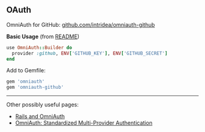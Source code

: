 ## OAuth

OmniAuth for GitHub: [github.com/intridea/omniauth-github](https://github.com/intridea/omniauth-github)

**Basic Usage** (from [README](https://github.com/intridea/omniauth-github/blob/master/README.md))

```ruby
use OmniAuth::Builder do
  provider :github, ENV['GITHUB_KEY'], ENV['GITHUB_SECRET']
end
```

Add to Gemfile:
```ruby
gem 'omniauth'
gem 'omniauth-github'
```

----

Other possibly useful pages:

* [Rails and OmniAuth](https://github.com/RailsApps/rails-omniauth/blob/master/README.textile)
* [OmniAuth: Standardized Multi-Provider Authentication](https://github.com/intridea/omniauth/blob/master/README.md)

